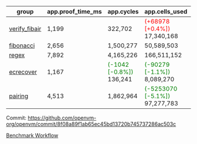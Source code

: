 | group | app.proof_time_ms | app.cycles | app.cells_used | leaf.proof_time_ms | leaf.cycles | leaf.cells_used |
| -- | -- | -- | -- | -- | -- | -- |
| [verify_fibair](https://github.com/openvm-org/openvm/blob/benchmark-results/benchmarks-pr/1830/verify_fibair-8f08a89f1ab65ec45bd13720b745737286ac503c.md) | 1,199 |  322,702 | <span style='color: red'>(+68978 [+0.4%])</span> 17,340,168 |- | - | - |
| [fibonacci](https://github.com/openvm-org/openvm/blob/benchmark-results/benchmarks-pr/1830/fibonacci-8f08a89f1ab65ec45bd13720b745737286ac503c.md) | 2,656 |  1,500,277 |  50,589,503 |- | - | - |
| [regex](https://github.com/openvm-org/openvm/blob/benchmark-results/benchmarks-pr/1830/regex-8f08a89f1ab65ec45bd13720b745737286ac503c.md) | 7,892 |  4,165,226 |  166,511,152 |- | - | - |
| [ecrecover](https://github.com/openvm-org/openvm/blob/benchmark-results/benchmarks-pr/1830/ecrecover-8f08a89f1ab65ec45bd13720b745737286ac503c.md) | 1,167 | <span style='color: green'>(-1042 [-0.8%])</span> 136,241 | <span style='color: green'>(-90279 [-1.1%])</span> 8,089,270 |- | - | - |
| [pairing](https://github.com/openvm-org/openvm/blob/benchmark-results/benchmarks-pr/1830/pairing-8f08a89f1ab65ec45bd13720b745737286ac503c.md) | 4,513 |  1,862,964 | <span style='color: green'>(-5253070 [-5.1%])</span> 97,277,783 |- | - | - |


Commit: https://github.com/openvm-org/openvm/commit/8f08a89f1ab65ec45bd13720b745737286ac503c

[Benchmark Workflow](https://github.com/openvm-org/openvm/actions/runs/16219848393)
